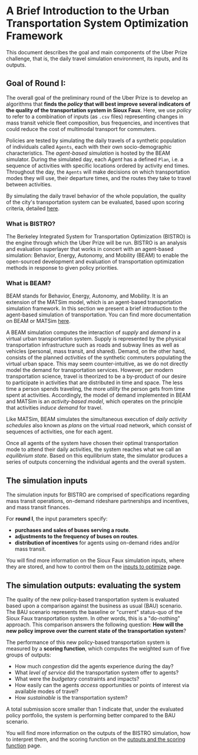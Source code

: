 # A Brief Introduction to the Urban Transportation System Optimization Framework

This document describes the goal and main components of the Uber Prize challenge, that is, the daily travel simulation environment, its inputs, and its outputs.


## Goal of Round I:

The overall goal of the preliminary round of the Uber Prize is to develop an algorithms that **finds the *policy* that will best improve several indicators of the quality of the transportation system in Sioux Faux**. Here, we use *policy* to refer to a combination of inputs (as `.csv` files) representing changes in mass transit vehicle fleet composition, bus frequencies, and incentives that could reduce the cost of multimodal transport for commuters.

Policies are tested by simulating the daily travels of a synthetic population of individuals called `Agents`, each with their own socio-demographic characteristics. The *agent-based simulation* is hosted by the BEAM simulator. During the simulated day, each *Agent* has a defined `Plan`, i.e. a sequence of activities with specific locations ordered by activity end times. Throughout the day, the `Agents` will make decisions on which transportation modes they will use, their departure times, and the routes they take to travel between activities. 

By simulating the daily travel behavior of the whole population, the quality of the city's transportation system can be evaluated, based upon scoring criteria, detailed [here](./Understanding_the_outputs_and_the%20scoring_function.md).

### What is BISTRO?

The Berkeley Integrated System for Transportation Optimization (BISTRO) is the engine through which the Uber Prize will be run. BISTRO is an analysis and evaluation superlayer that works in concert with an agent-based simulation: Behavior, Energy, Autonomy, and Mobility (BEAM) to enable the open-sourced development and evaluation of transportation optimization methods in response to given policy priorities. 

### What is BEAM?

BEAM stands for Behavior, Energy, Autonomy, and Mobility. It is an extension of the MATSim model, which is an agent-based transportation simulation framework. In this section we present a brief introduction to the agent-based simulation of transportation. You can find more documentation on BEAM or MATSim [here](https://beam.readthedocs.io/en/latest/about.html#overview). 

A BEAM simulation computes the interaction of *supply* and *demand* in a virtual urban transportation system. Supply is represented by the physical transportation infrastructure such as roads and subway lines as well as vehicles (personal, mass transit, and shared). Demand, on the other hand, consists of the planned *activities* of the synthetic commuters populating the virtual urban space. This may seem counter-intuitive, as we do not directly model the demand for transportation services. However, per modern transportation science, travel is theorized to be a by-product of our desire to participate in activities that are distributed in time and space. The less time a person spends traveling, the more *utility* the person gets from time spent at activities. Accordingly, the model of demand implemented in BEAM and MATSim is an *activity-based model*, which operates on the principle that activities *induce demand* for travel. 

Like MATSim, BEAM simulates the simultaneous execution of *daily activity schedules* also known as *plans* on the virtual road network, which consist of sequences of activities, one for each agent.  

Once all agents of the system have chosen their optimal transportation mode to attend their daily activities, the system reaches what we call an *equilibrium state*. Based on this equilibrium state, the simulator produces a series of outputs concerning the individual agents and the overall system. 


## The simulation inputs

The simulation inputs for BISTRO are comprised of specifications regarding mass transit operations, on-demand rideshare partnerships and incentives, and mass transit finances.

For **round I**, the input parameters specify:
* **purchases and sales of buses serving a route**.
* **adjustments to the frequency of buses on routes**.
* **distribution of incentives** for agents using on-demand rides and/or mass transit.

You will find more information on the Sioux Faux simulation inputs, where they are stored, and how to control them on the [inputs to optimize](./Which-inputs-should-I-optimize.md) page.



## The simulation outputs: evaluating the system 

The quality of the new policy-based transportation system is evaluated based upon a comparison against the business as usual (BAU) scenario. The BAU scenario represents the baseline or "current" status-quo of the Sioux Faux transportation system. In other words, this is a "do-nothing" approach. This comparison answers the following question: **How will the new policy improve over the current state of the transportation system**?

The performance of this new policy-based transportation system is measured by a **scoring function**, which computes the weighted sum of five groups of outputs:

* How much *congestion* did the agents experience during the day? 
* What *level of service* did the transportation system offer to agents? 
* What were the *budgetary* constraints and impacts?
* How easily can the agents *access* opportunities or points of interest via available modes of travel?
* How *sustainable* is the transportation system?

A total submission score smaller than 1 indicate that, under the evaluated policy portfolio, the system is performing better compared to the BAU scenario.

You will find more information on the outputs of the BISTRO simulation, how to interpret them, and the scoring function on the [outputs and the scoring function](./Understanding_the_outputs_and_the%20scoring_function.md) page.
